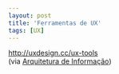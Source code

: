 ```yaml
---
layout: post
title: 'Ferramentas de UX'
tags: [UX]
---
```


<http://uxdesign.cc/ux-tools><br>
(via [Arquitetura de Informação](http://arquiteturadeinformacao.com/2013/08/25/uma-lista-de-ferramentas-de-ux-para-cada-etapa-do-projeto))
